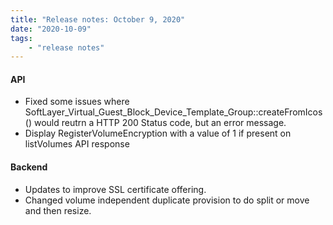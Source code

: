 ```yaml
---
title: "Release notes: October 9, 2020"
date: "2020-10-09"
tags:
    - "release notes"
---
```


#### API
- Fixed some issues where SoftLayer_Virtual_Guest_Block_Device_Template_Group::createFromIcos() would reutrn a HTTP 200 Status code, but an error message.
- Display RegisterVolumeEncryption with a value of 1 if present on listVolumes API response

#### Backend
- Updates to improve SSL certificate offering.
- Changed volume independent duplicate provision to do split or move and then resize.
